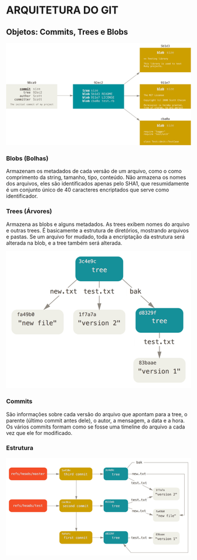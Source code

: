 # ARQUITETURA DO GIT

## Objetos: Commits, Trees e Blobs

![Objetos-do-Git](/imagens/objetos.png "Objetos do Git")

### Blobs (Bolhas)

Armazenam os metadados de cada versão de um arquivo, como  o como comprimento da string, tamanho, tipo, conteúdo. Não armazena os nomes dos arquivos, eles são identificados apenas pelo SHA1, que resumidamente é um conjunto único de 40 caracteres encriptados que serve como identificador.

### Trees (Árvores)

Armazena as blobs e alguns metadados. As trees exibem nomes do arquivo e outras trees. É basicamente a estrutura de diretórios, mostrando arquivos e pastas. Se um arquivo for mudado, toda a encriptação da estrutura será alterada na blob, e a tree também será alterada.

![Trees](/imagens/trees.png "Trees")

### Commits

São informações sobre cada versão do arquivo que apontam para a tree, o parente (último commit antes dele), o autor, a mensagem, a data e a hora. Os vários commits formam como se fosse uma timeline do arquivo a cada vez que ele for modificado.

### Estrutura

![Estrutura](/imagens/estrutura.png "Estrutura")